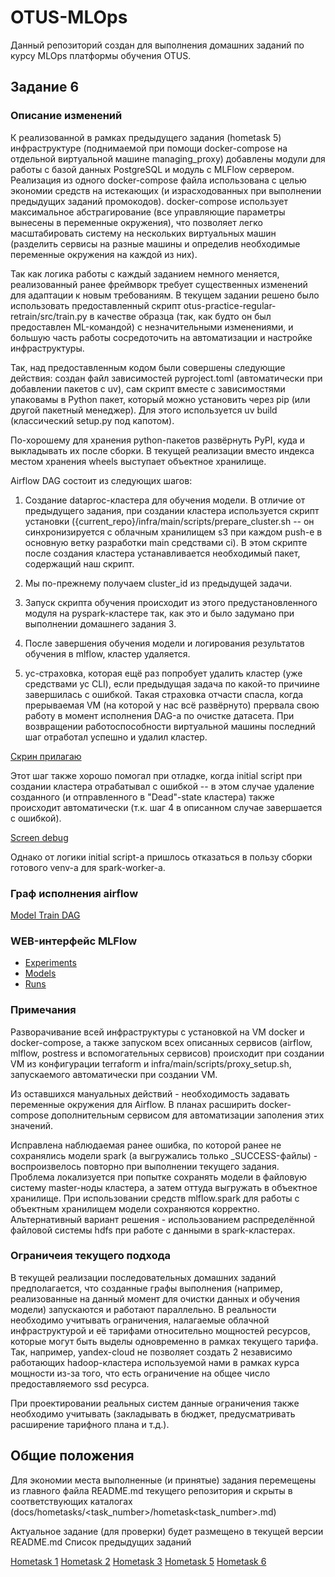 # OTUS-MLOps

Данный репозиторий создан для выполнения домашних заданий по курсу MLOps платформы обучения OTUS.

<!-- Start of Hometask 6 block -->

## Задание 6

### Описание изменений

К реализованной в рамках предыдущего задания (hometask 5) инфраструктуре (поднимаемой при помощи docker-compose на отдельной виртуальной машине managing_proxy) добавлены модули для работы с базой данных PostgreSQL и модуль с MLFlow сервером. Реализация из одного docker-compose файла использована с целью экономии средств на истекающих (и израсходованных при выполнении предыдущих заданий промокодов). docker-compose использует максимальное абстрагирование (все управляющие параметры вынесены в переменные окружения), что позволяет легко масштабировать систему на нескольких виртуальных машин (разделить сервисы на разные машины и определив необходимые переменные окружения на каждой из них).

Так как логика работы с каждый заданием немного меняется, реализованный ранее фреймворк требует существенных изменений для адаптации к новым требованиям. В текущем задании решено было использовать предоставленный скрипт otus-practice-regular-retrain/src/train.py в качестве образца (так, как будто он был предоставлен ML-командой) с незначительными изменениями, и большую часть работы сосредоточить на автоматизации и настройке инфраструктуры.

Так, над предоставленным кодом были совершены следующие действия: создан файл зависимостей pyproject.toml (автоматически при добавлении пакетов с uv), сам скрипт вместе с зависимостями упаковамы в Python пакет, который можно установить через pip (или другой пакетный менеджер). Для этого используется uv build (классический setup.py под капотом).

По-хорошему для хранения python-пакетов развёрнуть PyPI, куда и выкладывать их после сборки. В текущей реализации вместо индекса местом хранения wheels выступает объектное хранилище.

<!-- Для хранения python-пакетов развёрнут PyPI https://brusia.github.io/github-hosted-pypi, но такая реализация не поддерживает возможность публикации пакетов непосредственно в репозиторий из-за ограничений github pages, насколько я поняла.
куда и выкладываются пакеты после сборки. -->

Airflow DAG состоит из следующих шагов:

1. Создание dataproc-кластера для обучения модели.
В отличие от предыдущего задания, при создании кластера используется скрипт установки ({current_repo}/infra/main/scripts/prepare_cluster.sh -- он синхронизируется с облачным хранилищем s3 при каждом push-e в основную ветку разработки main средствами ci). В этом скрипте после создания кластера устанавливается необходимый пакет, содержащий наш скрипт.

2. Мы по-прежнему получаем cluster_id из предыдущей задачи.

3. Запуск скрипта обучения происходит из этого предустановленного модуля на pyspark-кластере так, как это и было задумано при выполнении домашнего задания 3.

4. После завершения обучения модели и логирования результатов обучения в mlflow, кластер удаляется.

5. yc-страховка, которая ещё раз попробует удалить кластер (уже средствами yc CLI), если предыдущая задача по какой-то причиине завершилась с ошибкой.
Такая страховка отчасти спасла, когда прерываемая VM (на которой у нас всё развёрнуто) прервала свою работу в момент исполнения DAG-а по очистке датасета. При возвращении работоспособности виртуальной машины последний шаг отработал успешно и удалил кластер.

[Скрин прилагаю](docs/hometasks/06/yc_delete_cluster.png)

Этот шаг также хорошо помогал при отладке, когда initial script при создании кластера отрабатывал с ошибкой -- в этом случае удаление созданного (и отправленного в "Dead"-state кластера) также происходит автоматически (т.к. шаг 4 в описанном случае завершается с ошибкой).

[Screen debug](docs/hometasks/06/yc_delete_if_dead.png)

Однако от логики initial script-а пришлось отказаться в пользу сборки готового venv-а для spark-worker-а.

### Граф исполнения airflow

[Model Train DAG](docs/hometasks/06/model_train_dag.png)

### WEB-интерфейс MLFlow

- [Experiments](docs/hometasks/06/mlflow_experiments.png)
- [Models](docs/hometasks/06/mlflow_models.png)
- [Runs](docs/hometasks/06/mlflow_runs.png)

### Примечания

Разворачивание всей инфраструктуры c установкой на VM docker и docker-compose, а также запуском всех описанных сервисов (airflow, mlflow, postress и вспомогательных сервисов) происходит при создании VM из конфигурации terraform и infra/main/scripts/proxy_setup.sh, запускаемого автоматически при создании VM.

Из оставшихся мануальных действий - необходимость задавать переменные окружения для Airflow. В планах расширить docker-compose дополнительным сервисом для автоматизации заполения этих значений.

Исправлена наблюдаемая ранее ошибка, по которой ранее не сохранялись модели spark (а выгружались только _SUCCESS-файлы) - воспроизвелось повторно при выполнении текущего задания. Проблема локализуется при попытке сохранять модели в файловую систему master-ноды кластера, а затем оттуда выгружать в объектное хранилище. При использовании средств mlflow.spark для работы с объектным хранилищем модели сохраняются корректно. Альтернативный вариант решения - использованием распределённой файловой системы hdfs при работе с данными в spark-кластерах.

### Ограничеия текущего подхода

В текущей реализации последовательных домашних заданий предполагается, что созданные графы выполнения (например, реализованные на данный момент для очистки данных и обучения модели) запускаются и работают параллельно. В реальности необходимо учитывать ограничения, налагаемые облачной инфраструктурой и её тарифами относительно мощностей ресурсов, которые могут быть выделы одновременно в рамках текущего тарифа. Так, например, yandex-cloud не позволяет создать 2 независимо работающих hadoop-кластера используемой нами в рамках курса мощности из-за того, что есть ограничение на общее число предоставляемого ssd ресурса.

При проектировании реальных систем данные ограничения также необходимо учитывать (закладывать в бюджет, предусматривать расширение тарифного плана и т.д.).

<!-- End of Hometask 6 block. -->

## Oбщие положения

Для экономии места выполненные (и принятые) задания перемещены из главного файла README.md текущего репозитория и скрыты в соответствующих каталогах (docs/hometasks/<task_number>/hometask<task_number>.md)

Актуальное задание (для проверки) будет размещено в текущей версии README.md
Список предыдущих заданий

[Hometask 1](docs/hometasks//01/hometask1.md)
[Hometask 2](docs/hometasks/02/hometask2.md)
[Hometask 3](docs/hometasks/03/hometask3.md)
[Hometask 5](docs/hometasks/05/hometask5.md)
[Hometask 6](docs/hometasks/06/hometask06.md)
